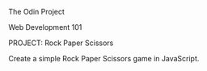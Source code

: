 The Odin Project

Web Development 101

PROJECT: Rock Paper Scissors

Create a simple Rock Paper Scissors game in JavaScript.
